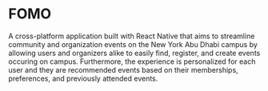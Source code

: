 # FOMO
 
A cross-platform application built with React Native that aims to streamline community and organization events on the New York Abu Dhabi campus by allowing users and organizers alike to easily find, register, and create events occuring on campus. Furthermore, the experience is personalized for each user and they are recommended events based on their memberships, preferences, and previously attended events.
